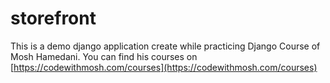 # storefront

This is a demo django application create while practicing Django Course of Mosh Hamedani. You can find his courses on [https://codewithmosh.com/courses](https://codewithmosh.com/courses)
